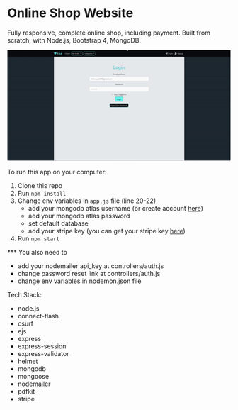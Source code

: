 # Online Shop Website

Fully responsive, complete online shop, including payment. Built from scratch, with Node.js, Bootstrap 4, MongoDB.

![gif](online-shop-2.gif)

To run this app on your computer:

1. Clone this repo
1. Run `npm install`
1. Change env variables in `app.js` file (line 20-22)
   - add your mongodb atlas username (or create account [here](https://www.mongodb.com/cloud/atlas))
   - add your mongodb atlas password
   - set default database
   - add your stripe key (you can get your stripe key [here](https://stripe.com/))
1. Run `npm start`

\*\*\* You also need to

- add your nodemailer api_key at controllers/auth.js
- change password reset link at controllers/auth.js
- change env variables in nodemon.json file

Tech Stack:

- node.js
- connect-flash
- csurf
- ejs
- express
- express-session
- express-validator
- helmet
- mongodb
- mongoose
- nodemailer
- pdfkit
- stripe
